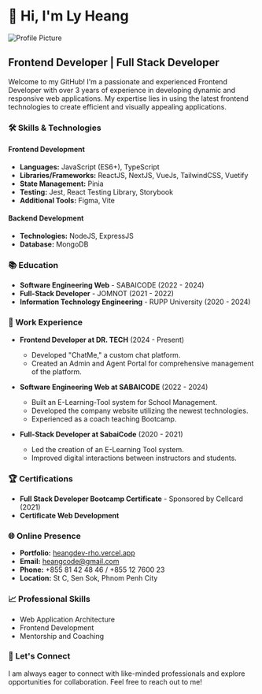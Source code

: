 # 👋 Hi, I'm Ly Heang

![Profile Picture]([https://school-project-management-system-bucket.s3.ap-southeast-1.amazonaws.com/Profile-Image-Default/2024-05-03+11.53.29.jpg]) 
## Frontend Developer | Full Stack Developer

Welcome to my GitHub! I'm a passionate and experienced Frontend Developer with over 3 years of experience in developing dynamic and responsive web applications. My expertise lies in using the latest frontend technologies to create efficient and visually appealing applications.

### 🛠️ Skills & Technologies

#### Frontend Development
- **Languages:** JavaScript (ES6+), TypeScript
- **Libraries/Frameworks:** ReactJS, NextJS, VueJs, TailwindCSS, Vuetify
- **State Management:** Pinia
- **Testing:** Jest, React Testing Library, Storybook
- **Additional Tools:** Figma, Vite

#### Backend Development
- **Technologies:** NodeJS, ExpressJS
- **Database:** MongoDB

### 📚 Education
- **Software Engineering Web** - SABAICODE (2022 - 2024)
- **Full-Stack Developer** - JOMNOT (2021 - 2022)
- **Information Technology Engineering** - RUPP University (2020 - 2024)

### 🏢 Work Experience

- **Frontend Developer at DR. TECH** (2024 - Present)
  - Developed "ChatMe," a custom chat platform.
  - Created an Admin and Agent Portal for comprehensive management of the platform.
  
- **Software Engineering Web at SABAICODE** (2022 - 2024)
  - Built an E-Learning-Tool system for School Management.
  - Developed the company website utilizing the newest technologies.
  - Experienced as a coach teaching Bootcamp.

- **Full-Stack Developer at SabaiCode** (2020 - 2021)
  - Led the creation of an E-Learning Tool system.
  - Improved digital interactions between instructors and students.

### 🏆 Certifications
- **Full Stack Developer Bootcamp Certificate** - Sponsored by Cellcard (2021)
- **Certificate Web Development**

### 🌐 Online Presence
- **Portfolio:** [heangdev-rho.vercel.app](https://heangdev-rho.vercel.app/)
- **Email:** heangcode@gmail.com
- **Phone:** +855 81 42 48 46 / +855 12 7600 23
- **Location:** St C, Sen Sok, Phnom Penh City

### 📈 Professional Skills
- Web Application Architecture
- Frontend Development
- Mentorship and Coaching

### 🤝 Let's Connect
I am always eager to connect with like-minded professionals and explore opportunities for collaboration. Feel free to reach out to me!
